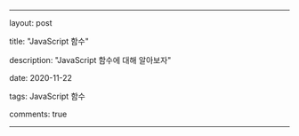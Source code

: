 ---

layout: post

title: "JavaScript 함수"

description: "JavaScript 함수에 대해 알아보자"

date: 2020-11-22

tags: JavaScript 함수

comments: true

---